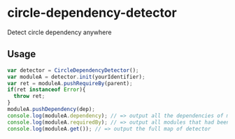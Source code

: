 # circle-dependency-detector
Detect circle dependency anywhere

## Usage
```js
var detector = CircleDependencyDetector();
var moduleA = detector.init(yourIdentifier);
var ret = moduleA.pushRequireBy(parent);
if(ret instanceof Error){
  throw ret;
}
moduleA.pushDependency(dep);
console.log(moduleA.dependency); // => output all the dependencies of moduleA
console.log(moduleA.requiredBy); // => output all modules that had been required moduleA
console.log(moduleA.get()); // => output the full map of detector
```
